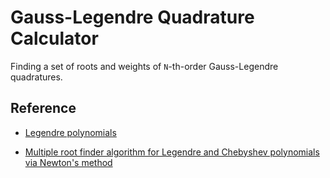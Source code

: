 # Gauss-Legendre Quadrature Calculator

Finding a set of roots and weights of `N`-th-order Gauss-Legendre quadratures.

## Reference

- [Legendre polynomials](https://en.wikipedia.org/wiki/Legendre_polynomials)

- [Multiple root finder algorithm for Legendre and Chebyshev polynomials via Newton's method](http://www.kurims.kyoto-u.ac.jp/EMIS/journals/AMI/2006/barrera.pdf)

